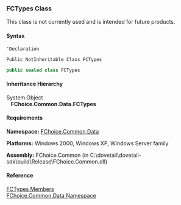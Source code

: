 ﻿### FCTypes Class

This class is not currently used and is intended for future products.

#### Syntax

```vbnet
'Declaration

Public NotInheritable Class FCTypes 
```

```csharp
public sealed class FCTypes 
```

#### Inheritance Hierarchy

System.Object  
   **FChoice.Common.Data.FCTypes**  

#### Requirements

**Namespace:** [FChoice.Common.Data](FChoice.Common~FChoice.Common.Data_namespace.md)

**Platforms:** Windows 2000, Windows XP, Windows Server family

**Assembly:** FChoice.Common (in C:\\dovetail\\dovetail-sdk\\build\\Release\\FChoice.Common.dll)



#### Reference

[FCTypes Members](FChoice.Common~FChoice.Common.Data.FCTypes_members.md)  
[FChoice.Common.Data Namespace](FChoice.Common~FChoice.Common.Data_namespace.md)